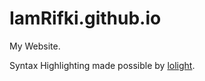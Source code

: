 # IamRifki.github.io

My Website.

Syntax Highlighting made possible by [lolight](https://github.com/lrsjng/lolight).

